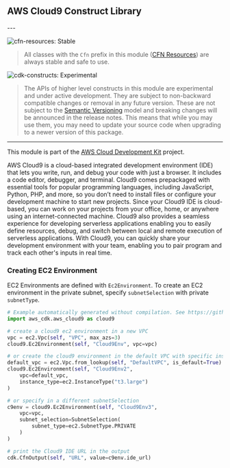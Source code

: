 ## AWS Cloud9 Construct Library

<!--BEGIN STABILITY BANNER-->---


![cfn-resources: Stable](https://img.shields.io/badge/cfn--resources-stable-success.svg?style=for-the-badge)

> All classes with the `Cfn` prefix in this module ([CFN Resources](https://docs.aws.amazon.com/cdk/latest/guide/constructs.html#constructs_lib)) are always stable and safe to use.

![cdk-constructs: Experimental](https://img.shields.io/badge/cdk--constructs-experimental-important.svg?style=for-the-badge)

> The APIs of higher level constructs in this module are experimental and under active development. They are subject to non-backward compatible changes or removal in any future version. These are not subject to the [Semantic Versioning](https://semver.org/) model and breaking changes will be announced in the release notes. This means that while you may use them, you may need to update your source code when upgrading to a newer version of this package.

---
<!--END STABILITY BANNER-->

This module is part of the [AWS Cloud Development Kit](https://github.com/aws/aws-cdk) project.

AWS Cloud9 is a cloud-based integrated development environment (IDE) that lets you write, run, and debug your code with just a browser. It includes a code editor, debugger, and terminal. Cloud9 comes prepackaged with essential tools for popular programming languages, including JavaScript, Python, PHP, and more, so you don’t need to install files or configure your development machine to start new projects. Since your Cloud9 IDE is cloud-based, you can work on your projects from your office, home, or anywhere using an internet-connected machine. Cloud9 also provides a seamless experience for developing serverless applications enabling you to easily define resources, debug, and switch between local and remote execution of serverless applications. With Cloud9, you can quickly share your development environment with your team, enabling you to pair program and track each other's inputs in real time.

### Creating EC2 Environment

EC2 Environments are defined with `Ec2Environment`. To create an EC2 environment in the private subnet, specify `subnetSelection` with private `subnetType`.

```python
# Example automatically generated without compilation. See https://github.com/aws/jsii/issues/826
import aws_cdk.aws_cloud9 as cloud9

# create a cloud9 ec2 environment in a new VPC
vpc = ec2.Vpc(self, "VPC", max_azs=3)
cloud9.Ec2Environment(self, "Cloud9Env", vpc=vpc)

# or create the cloud9 environment in the default VPC with specific instanceType
default_vpc = ec2.Vpc.from_lookup(self, "DefaultVPC", is_default=True)
cloud9.Ec2Environment(self, "Cloud9Env2",
    vpc=default_vpc,
    instance_type=ec2.InstanceType("t3.large")
)

# or specify in a different subnetSelection
c9env = cloud9.Ec2Environment(self, "Cloud9Env3",
    vpc=vpc,
    subnet_selection=SubnetSelection(
        subnet_type=ec2.SubnetType.PRIVATE
    )
)

# print the Cloud9 IDE URL in the output
cdk.CfnOutput(self, "URL", value=c9env.ide_url)
```
